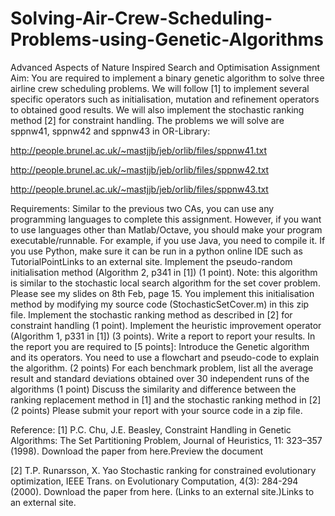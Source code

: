 # Solving-Air-Crew-Scheduling-Problems-using-Genetic-Algorithms
Advanced Aspects of Nature Inspired Search and Optimisation Assignment
Aim:
You are required to implement a binary genetic algorithm to solve three airline crew scheduling problems. We will follow [1] to implement several specific operators such as initialisation, mutation and refinement operators to obtained good results. We will also implement the stochastic ranking method [2] for constraint handling. The problems we will solve are sppnw41, sppnw42 and sppnw43 in OR-Library:

http://people.brunel.ac.uk/~mastjjb/jeb/orlib/files/sppnw41.txt

http://people.brunel.ac.uk/~mastjjb/jeb/orlib/files/sppnw42.txt

http://people.brunel.ac.uk/~mastjjb/jeb/orlib/files/sppnw43.txt

Requirements:
Similar to the previous two CAs, you can use any programming languages to complete this assignment. However, if you want to use languages other than Matlab/Octave, you should make your program executable/runnable. For example, if you use Java, you need to compile it. If you use Python, make sure it can be run in a python online IDE such as TutorialPointLinks to an external site.
Implement the pseudo-random initialisation method (Algorithm 2, p341 in [1]) (1 point).  Note: this algorithm is similar to the stochastic local search algorithm for the set cover problem. Please see my slides on 8th Feb, page 15. You implement this initialisation method by modifying my source code (StochasticSetCover.m) in this zip file. 
Implement the stochastic ranking method as described in [2] for constraint handling (1 point). 
Implement the heuristic improvement operator (Algorithm 1, p331 in [1]) (3 points).
Write a report to report your results. In the report you are required to [5 points]:
Introduce the Genetic algorithm and its operators. You need to use a flowchart and pseudo-code to explain the algorithm. (2 points)
For each benchmark problem, list all the average result and standard deviations obtained over 30 independent runs of the algorithms (1 point)
Discuss the similarity and difference between the ranking replacement method in [1] and the stochastic ranking method in [2] (2 points)
Please submit your report with your source code in a zip file. 
 

Reference:
[1] P.C. Chu, J.E. Beasley, Constraint Handling in Genetic Algorithms: The Set Partitioning Problem, Journal of Heuristics, 11: 323–357 (1998). Download the paper from here.Preview the document

[2] T.P. Runarsson, X. Yao Stochastic ranking for constrained evolutionary optimization, IEEE Trans. on Evolutionary Computation, 4(3): 284-294 (2000). Download the paper from here. (Links to an external site.)Links to an external site.

 
